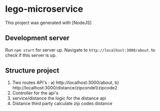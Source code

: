 # lego-microservice
This project was generated with [NodeJS]

## Development server

Run `npm start` for server up. Navigate to `http://localhost:3000/about`. to check if this server is up.

## Structure project

1. Two routes API's : a) http://localhost:3000/about,  b) http://localhost:3000/distance/zipconde1/zipcode2
2. Controller for the api's 
3. service/distance the logic for the distance api
4. Distance third party calculate zip codes distance


   
